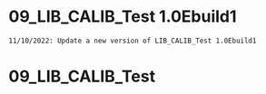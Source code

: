 # 09_LIB_CALIB_Test 1.0Ebuild1
	11/10/2022: Update a new version of LIB_CALIB_Test 1.0Ebuild1

# 09_LIB_CALIB_Test